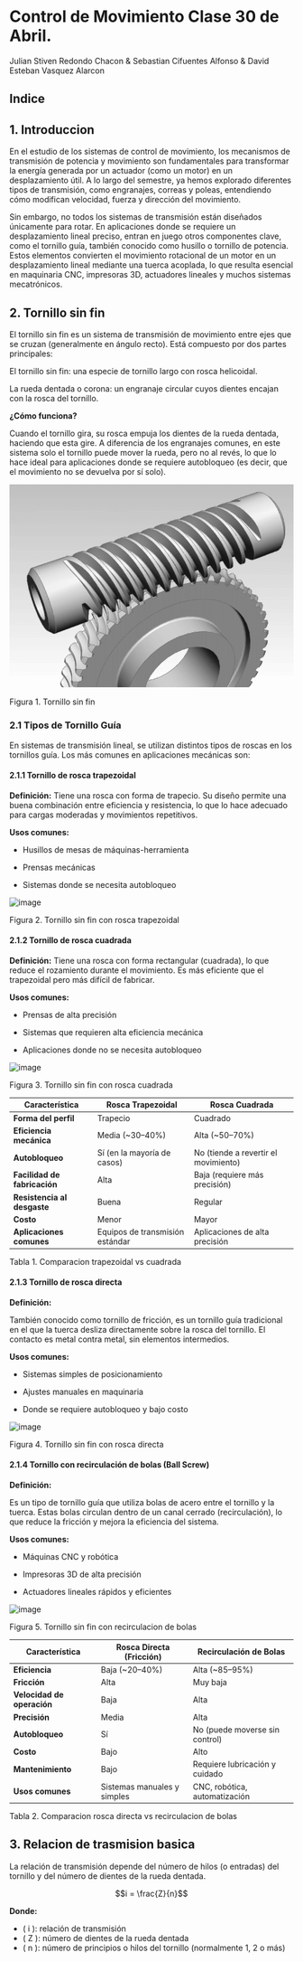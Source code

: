 # Control de Movimiento Clase 30 de Abril.

Julian Stiven Redondo Chacon & Sebastian Cifuentes Alfonso & David Esteban Vasquez Alarcon

## Indice

## 1. Introduccion 

En el estudio de los sistemas de control de movimiento, los mecanismos de transmisión de potencia y movimiento son fundamentales para transformar la energía generada por un actuador (como un motor) en un desplazamiento útil. A lo largo del semestre, ya hemos explorado diferentes tipos de transmisión, como engranajes, correas y poleas, entendiendo cómo modifican velocidad, fuerza y dirección del movimiento.

Sin embargo, no todos los sistemas de transmisión están diseñados únicamente para rotar. En aplicaciones donde se requiere un desplazamiento lineal preciso, entran en juego otros componentes clave, como el tornillo guía, también conocido como husillo o tornillo de potencia. Estos elementos convierten el movimiento rotacional de un motor en un desplazamiento lineal mediante una tuerca acoplada, lo que resulta esencial en maquinaria CNC, impresoras 3D, actuadores lineales y muchos sistemas mecatrónicos.

## 2. Tornillo sin fin

El tornillo sin fin es un sistema de transmisión de movimiento entre ejes que se cruzan (generalmente en ángulo recto). Está compuesto por dos partes principales:

El tornillo sin fin: una especie de tornillo largo con rosca helicoidal.

La rueda dentada o corona: un engranaje circular cuyos dientes encajan con la rosca del tornillo.

**¿Cómo funciona?**

Cuando el tornillo gira, su rosca empuja los dientes de la rueda dentada, haciendo que esta gire. A diferencia de los engranajes comunes, en este sistema solo el tornillo puede mover la rueda, pero no al revés, lo que lo hace ideal para aplicaciones donde se requiere autobloqueo (es decir, que el movimiento no se devuelva por sí solo).

![image](https://github.com/rJulian16/APUNTES-CONTROL/blob/95a886188d245055c909f251f3c0262a91ed5216/Corte%203/Imagenes/tornillo.gif)

Figura 1. Tornillo sin fin

### 2.1 Tipos de Tornillo Guía

En sistemas de transmisión lineal, se utilizan distintos tipos de roscas en los tornillos guía. Los más comunes en aplicaciones mecánicas son:

#### 2.1.1 Tornillo de rosca trapezoidal

**Definición:**
Tiene una rosca con forma de trapecio. Su diseño permite una buena combinación entre eficiencia y resistencia, lo que lo hace adecuado para cargas moderadas y movimientos repetitivos.

**Usos comunes:**

- Husillos de mesas de máquinas-herramienta

- Prensas mecánicas

- Sistemas donde se necesita autobloqueo

![image](https://github.com/user-attachments/assets/a28ed022-25dd-45fc-b21a-e445c3f58fed)

Figura 2. Tornillo sin fin con rosca trapezoidal

#### 2.1.2 Tornillo de rosca cuadrada

**Definición:**
Tiene una rosca con forma rectangular (cuadrada), lo que reduce el rozamiento durante el movimiento. Es más eficiente que el trapezoidal pero más difícil de fabricar.

**Usos comunes:**

- Prensas de alta precisión

- Sistemas que requieren alta eficiencia mecánica

- Aplicaciones donde no se necesita autobloqueo

![image](https://github.com/user-attachments/assets/f236ff3a-7840-4beb-9444-8614ecfdff21)

Figura 3. Tornillo sin fin con rosca cuadrada


| Característica               | Rosca Trapezoidal               | Rosca Cuadrada                       |
| ---------------------------- | ------------------------------- | ------------------------------------ |
| **Forma del perfil**         | Trapecio                        | Cuadrado                             |
| **Eficiencia mecánica**      | Media (\~30–40%)                | Alta (\~50–70%)                      |
| **Autobloqueo**              | Sí (en la mayoría de casos)     | No (tiende a revertir el movimiento) |
| **Facilidad de fabricación** | Alta                            | Baja (requiere más precisión)        |
| **Resistencia al desgaste**  | Buena                           | Regular                              |
| **Costo**                    | Menor                           | Mayor                                |
| **Aplicaciones comunes**     | Equipos de transmisión estándar | Aplicaciones de alta precisión       |

Tabla 1. Comparacion trapezoidal vs cuadrada

#### 2.1.3 Tornillo de rosca directa

**Definición:**

También conocido como tornillo de fricción, es un tornillo guía tradicional en el que la tuerca desliza directamente sobre la rosca del tornillo. El contacto es metal contra metal, sin elementos intermedios.

**Usos comunes:**

- Sistemas simples de posicionamiento

- Ajustes manuales en maquinaria

- Donde se requiere autobloqueo y bajo costo

![image](https://github.com/user-attachments/assets/cbae456c-809f-4a90-959d-275ddc403f80)

Figura 4. Tornillo sin fin con rosca directa

#### 2.1.4 Tornillo con recirculación de bolas (Ball Screw)

**Definición:**

Es un tipo de tornillo guía que utiliza bolas de acero entre el tornillo y la tuerca. Estas bolas circulan dentro de un canal cerrado (recirculación), lo que reduce la fricción y mejora la eficiencia del sistema.

**Usos comunes:**

- Máquinas CNC y robótica

- Impresoras 3D de alta precisión

- Actuadores lineales rápidos y eficientes

![image](https://github.com/user-attachments/assets/92b9a89e-61cf-4f37-a892-37d524bb153e)

Figura 5. Tornillo sin fin con recirculacion de bolas


| Característica             | Rosca Directa (Fricción)    | Recirculación de Bolas         |
| -------------------------- | --------------------------- | ------------------------------ |
| **Eficiencia**             | Baja (\~20–40%)             | Alta (\~85–95%)                |
| **Fricción**               | Alta                        | Muy baja                       |
| **Velocidad de operación** | Baja                        | Alta                           |
| **Precisión**              | Media                       | Alta                           |
| **Autobloqueo**            | Sí                          | No (puede moverse sin control) |
| **Costo**                  | Bajo                        | Alto                           |
| **Mantenimiento**          | Bajo                        | Requiere lubricación y cuidado |
| **Usos comunes**           | Sistemas manuales y simples | CNC, robótica, automatización  |

Tabla 2. Comparacion rosca directa vs recirculacion de bolas

## 3. Relacion de trasmision basica

La relación de transmisión depende del número de hilos (o entradas) del tornillo y del número de dientes de la rueda dentada.

$$i = \frac{Z}{n}$$

**Donde:**

- \( i \): relación de transmisión  
- \( Z \): número de dientes de la rueda dentada 
- \( n \): número de principios o hilos del tornillo (normalmente 1, 2 o más)


